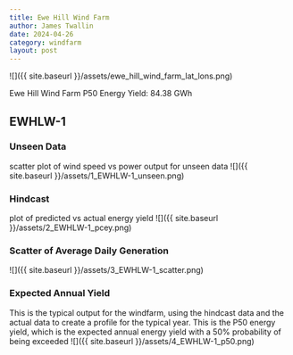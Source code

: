 ```yaml
---
title: Ewe Hill Wind Farm
author: James Twallin
date: 2024-04-26
category: windfarm
layout: post
---
```

![]({{ site.baseurl }}/assets/ewe_hill_wind_farm_lat_lons.png)

Ewe Hill Wind Farm P50 Energy Yield: 84.38 GWh

EWHLW-1
-------------
### Unseen Data 
scatter plot of wind speed vs power output for unseen data
![]({{ site.baseurl }}/assets/1_EWHLW-1_unseen.png)
### Hindcast 
plot of predicted vs actual energy yield
![]({{ site.baseurl }}/assets/2_EWHLW-1_pcey.png)
### Scatter of Average Daily Generation 

![]({{ site.baseurl }}/assets/3_EWHLW-1_scatter.png)
### Expected Annual Yield 
This is the typical output for the windfarm, using the hindcast data and the actual data to create a profile for the typical year. This is the P50 energy yield, which is the expected annual energy yield with a 50% probability of being exceeded
![]({{ site.baseurl }}/assets/4_EWHLW-1_p50.png)

